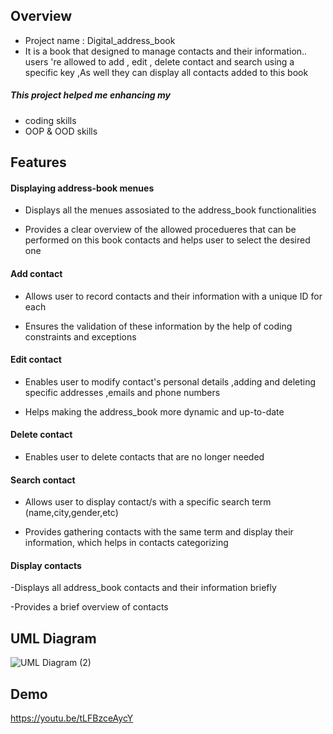 ## Overview
- Project name : Digital_address_book
- It is a book that designed to manage contacts and their information.. users 're allowed to add , edit , delete contact and search using a specific key ,As well they can display all contacts added to this book 
##### This project helped me enhancing my
- coding skills
- OOP & OOD skills
## Features

#### Displaying address-book menues 
- Displays all the menues assosiated to the address_book functionalities

- Provides a clear overview of the allowed procedueres that can be performed on this book contacts and helps user to select the desired one 


#### Add contact
- Allows user to record contacts and their information with a unique ID for each

- Ensures the validation of these information by the help of coding constraints and exceptions

#### Edit contact
- Enables user to modify contact's personal details ,adding and deleting specific addresses ,emails and phone numbers

- Helps making the address_book more dynamic and up-to-date

#### Delete contact
- Enables user to delete contacts that are no longer needed 

#### Search contact 
- Allows user to display contact/s with a specific search term (name,city,gender,etc)

- Provides gathering contacts with the same term and display their information, which helps in contacts categorizing 

#### Display contacts
-Displays all address_book contacts and their information briefly

-Provides a brief overview of contacts

## UML Diagram

![UML Diagram (2)](https://github.com/user-attachments/assets/0334399b-235d-4951-b614-6431e91561a1)

## Demo

https://youtu.be/tLFBzceAycY

